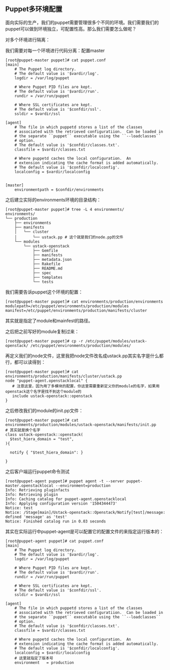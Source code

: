 ## Puppet多环境配置

面向实际的生产，我们的puppet需要管理很多个不同的环境。我们需要我们的puppet可以做到环境独立，可配置性高。那么我们需要怎么做呢？

对多个环境进行隔离：

我们需要对每一个环境进行代码分离：配置master

    [root@puppet-master puppet]# cat puppet.conf
    [main]
        # The Puppet log directory.
        # The default value is '$vardir/log'.
        logdir = /var/log/puppet

        # Where Puppet PID files are kept.
        # The default value is '$vardir/run'.
        rundir = /var/run/puppet

        # Where SSL certificates are kept.
        # The default value is '$confdir/ssl'.
        ssldir = $vardir/ssl

    [agent]
        # The file in which puppetd stores a list of the classes
        # associated with the retrieved configuratiion.  Can be loaded in
        # the separate ``puppet`` executable using the ``--loadclasses``
        # option.
        # The default value is '$confdir/classes.txt'.
        classfile = $vardir/classes.txt

        # Where puppetd caches the local configuration.  An
        # extension indicating the cache format is added automatically.
        # The default value is '$confdir/localconfig'.
        localconfig = $vardir/localconfig


    [master]
        environmentpath = $confdir/environments

之后建立实际的environments环境的目录结构：

```
[root@puppet-master puppet]# tree -L 4 environments/
environments/
└── production
    ├── environments
    ├── manifests
    │   └── cluster
    │       └── ustack.pp # 这个就是我们的node.pp的文件
    └── modules
        └── ustack-openstack
            ├── Gemfile
            ├── manifests
            ├── metadata.json
            ├── Rakefile
            ├── README.md
            ├── spec
            ├── templates
            └── tests
```

我们需要告诉puppet这个环境的配置：

```
[root@puppet-master puppet]# cat environments/production/environments
modulepath=/etc/puppet/environments/production/modules
manifest=/etc/puppet/environments/production/manifests/cluster
```

其实就是指定了module和mainfest的路径。

之后把之前写好的module复制过来：

```
[root@puppet-master puppet]# cp -r /etc/puppet/modules/ustack-openstack/ /etc/puppet/environments/production/modules/
```

再定义我们的node文件，这里我把node文件改名成ustack.pp其实名字是什么都行，都可以读得到：

```
[root@puppet-master puppet]# cat environments/production/manifests/cluster/ustack.pp
node "puppet-agent.openstacklocal" {   
   # 注意这里，因为用了多模块的配置，你这里需要重新定义你的module的名字，如果用openstack这个名字是找不到这个module的
   include ustack-openstack::openstack 
}
```

之后修改我们的module的init.pp文件：

```
[root@puppet-master puppet]# cat environments/production/modules/ustack-openstack/manifests/init.pp 
# 其实就是换个名字
class ustack-openstack::openstack(
  $test_hiera_domain = "test",
){

  notify { "$test_hiera_domain": }

}
```

之后客户端运行puppet命令测试

```
[root@puppet-agent puppet]# puppet agent -t --server puppet-master.openstacklocal --environment=production
Info: Retrieving pluginfacts
Info: Retrieving plugin
Info: Caching catalog for puppet-agent.openstacklocal
Info: Applying configuration version '1504344473'
Notice: test
Notice: /Stage[main]/Ustack-openstack::Openstack/Notify[test]/message: defined 'message' as 'test'
Notice: Finished catalog run in 0.03 seconds
```

其实在实际运行中puppet-agent是可以配置它的配置文件的来指定运行版本的：

    [root@puppet-agent puppet]# cat puppet.conf
    [main]
        # The Puppet log directory.
        # The default value is '$vardir/log'.
        logdir = /var/log/puppet

        # Where Puppet PID files are kept.
        # The default value is '$vardir/run'.
        rundir = /var/run/puppet

        # Where SSL certificates are kept.
        # The default value is '$confdir/ssl'.
        ssldir = $vardir/ssl

    [agent]
        # The file in which puppetd stores a list of the classes
        # associated with the retrieved configuratiion.  Can be loaded in
        # the separate ``puppet`` executable using the ``--loadclasses``
        # option.
        # The default value is '$confdir/classes.txt'.
        classfile = $vardir/classes.txt

        # Where puppetd caches the local configuration.  An
        # extension indicating the cache format is added automatically.
        # The default value is '$confdir/localconfig'.
        localconfig = $vardir/localconfig
        # 这里就指定了版本号
        environment   = production



